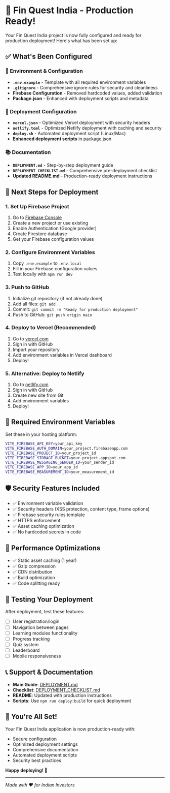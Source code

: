 # 🎉 Fin Quest India - Production Ready!

Your Fin Quest India project is now fully configured and ready for production deployment! Here's what has been set up:

## ✅ What's Been Configured

### 🔧 Environment & Configuration
- **`.env.example`** - Template with all required environment variables
- **`.gitignore`** - Comprehensive ignore rules for security and cleanliness
- **Firebase Configuration** - Removed hardcoded values, added validation
- **Package.json** - Enhanced with deployment scripts and metadata

### 🚀 Deployment Configuration
- **`vercel.json`** - Optimized Vercel deployment with security headers
- **`netlify.toml`** - Optimized Netlify deployment with caching and security
- **`deploy.sh`** - Automated deployment script (Linux/Mac)
- **Enhanced deployment scripts** in package.json

### 📚 Documentation
- **`DEPLOYMENT.md`** - Step-by-step deployment guide
- **`DEPLOYMENT_CHECKLIST.md`** - Comprehensive pre-deployment checklist
- **Updated README.md** - Production-ready deployment instructions

## 🎯 Next Steps for Deployment

### 1. Set Up Firebase Project
1. Go to [Firebase Console](https://console.firebase.google.com/)
2. Create a new project or use existing
3. Enable Authentication (Google provider)
4. Create Firestore database
5. Get your Firebase configuration values

### 2. Configure Environment Variables
1. Copy `.env.example` to `.env.local`
2. Fill in your Firebase configuration values
3. Test locally with `npm run dev`

### 3. Push to GitHub
1. Initialize git repository (if not already done)
2. Add all files: `git add .`
3. Commit: `git commit -m "Ready for production deployment"`
4. Push to GitHub: `git push origin main`

### 4. Deploy to Vercel (Recommended)
1. Go to [vercel.com](https://vercel.com)
2. Sign in with GitHub
3. Import your repository
4. Add environment variables in Vercel dashboard
5. Deploy!

### 5. Alternative: Deploy to Netlify
1. Go to [netlify.com](https://netlify.com)
2. Sign in with GitHub
3. Create new site from Git
4. Add environment variables
5. Deploy!

## 🔧 Required Environment Variables

Set these in your hosting platform:

```bash
VITE_FIREBASE_API_KEY=your_api_key
VITE_FIREBASE_AUTH_DOMAIN=your_project.firebaseapp.com
VITE_FIREBASE_PROJECT_ID=your_project_id
VITE_FIREBASE_STORAGE_BUCKET=your_project.appspot.com
VITE_FIREBASE_MESSAGING_SENDER_ID=your_sender_id
VITE_FIREBASE_APP_ID=your_app_id
VITE_FIREBASE_MEASUREMENT_ID=your_measurement_id
```

## 🛡️ Security Features Included

- ✅ Environment variable validation
- ✅ Security headers (XSS protection, content type, frame options)
- ✅ Firebase security rules template
- ✅ HTTPS enforcement
- ✅ Asset caching optimization
- ✅ No hardcoded secrets in code

## 🚀 Performance Optimizations

- ✅ Static asset caching (1 year)
- ✅ Gzip compression
- ✅ CDN distribution
- ✅ Build optimization
- ✅ Code splitting ready

## 📱 Testing Your Deployment

After deployment, test these features:
- [ ] User registration/login
- [ ] Navigation between pages
- [ ] Learning modules functionality
- [ ] Progress tracking
- [ ] Quiz system
- [ ] Leaderboard
- [ ] Mobile responsiveness

## 📞 Support & Documentation

- **Main Guide**: [DEPLOYMENT.md](./DEPLOYMENT.md)
- **Checklist**: [DEPLOYMENT_CHECKLIST.md](./DEPLOYMENT_CHECKLIST.md)
- **README**: Updated with production instructions
- **Scripts**: Use `npm run deploy:build` for quick deployment

## 🎉 You're All Set!

Your Fin Quest India application is now production-ready with:
- Secure configuration
- Optimized deployment settings
- Comprehensive documentation
- Automated deployment scripts
- Security best practices

**Happy deploying! 🚀**

---

*Made with ❤️ for Indian Investors*
